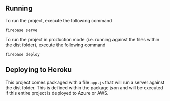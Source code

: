 
## Running
To run the project, execute the following command

`firebase serve`

To run the project in production mode (i.e. running against the files within the dist folder), execute the following command

`firebase deploy`

## Deploying to Heroku
This project comes packaged with a file `app.js` that will run a server against the dist folder. This is defined within the package.json and will be executed if this entire project is deployed to Azure or AWS.